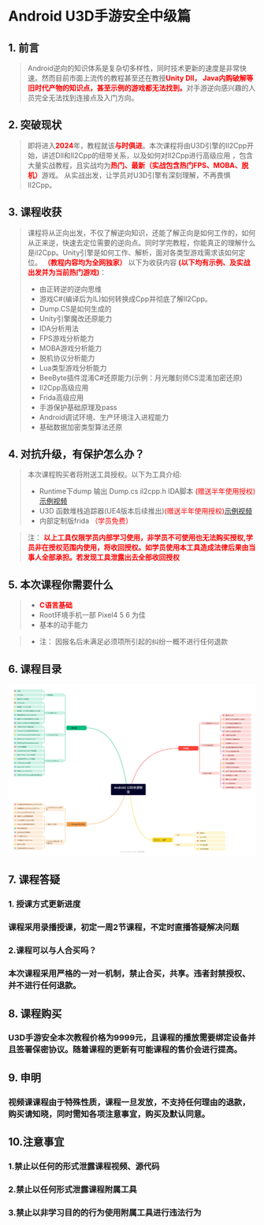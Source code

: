 # Android U3D手游安全中级篇



## 1. 前言
> Android逆向的知识体系是复杂切多样性，同时技术更新的速度是非常快速。然而目前市面上流传的教程甚至还在教授<font color ="#ff0000">**Unity Dll，
> Java内购破解等旧时代产物的知识点，甚至示例的游戏都无法找到。**</font>对手游逆向感兴趣的人员完全无法找到连接点及入门方向。

## 2. 突破现状
> 即将进入<font color ="#ff0000">**2024**</font>年，教程就该<font color ="#ff0000">**与时俱进**</font>。本次课程将由U3D引擎的Il2Cpp开始，讲述Dll和Il2Cpp的纽带关系，以及如何对Il2Cpp进行高级应用
> ，包含大量实战教程，且实战均为<font color ="#ff0000">**热门、最新（实战包含热门FPS、MOBA、脱机）**</font>游戏。
> 从实战出发，让学员对U3D引擎有深刻理解，不再畏惧Il2Cpp。


## 3. 课程收获
> 课程将从正向出发，不仅了解逆向知识，还能了解正向是如何工作的，如何从正来逆，快速去定位需要的逆向点。同时学完教程，你能真正的理解什么是il2Cpp。Unity引擎是如何工作、解析，面对各类型游戏需求该如何定位。 <font color ="#ff0000">**（教程内容均为全网独家）**</font> 以下为收获内容 <font color ="#ff0000">**(以下均有示例、及实战出发并为当前热门游戏)**</font>：
> * 由正转逆的逆向思维
> * 游戏C#(编译后为IL)如何转换成Cpp并彻底了解Il2Cpp。
> * Dump.CS是如何生成的
> * Unity引擎魔改还原能力
> * IDA分析用法
> * FPS游戏分析能力
> * MOBA游戏分析能力
> * 脱机协议分析能力
> * Lua类型游戏分析能力
> * BeeByte插件混淆C#还原能力(示例：月光雕刻师CS混淆加密还原)
> * Il2Cpp高级应用
> * Frida高级应用
> * 手游保护基础原理及pass
> * Android调试环境、生产环境注入进程能力
> * 基础数据加密类型算法还原



    
## 4. 对抗升级，有保护怎么办？
> 本次课程购买者将附送工具授权。以下为工具介绍:
> * Runtime下dump 输出 Dump.cs il2cpp.h  IDA脚本 <font color ="#ff0000">(赠送半年使用授权)</font> [示例视频](https://www.bilibili.com/video/BV15z4y1G7Gv/)
> * U3D 函数堆栈追踪器(UE4版本后续推出)<font color ="#ff0000">(赠送半年使用授权)</font>[示例视频](https://www.bilibili.com/video/BV1P94y1Y7pX/)
> * 内部定制版frida <font color ="#ff0000">（学员免费）</font>

> 注：  <font color ="#ff0000">**以上工具仅限学员内部学习使用，非学员不可使用也无法购买授权,学员非在授权范围内使用，将收回授权。如学员使用本工具造成法律后果由当事人全部承担。若发现工具泄露出去全部收回授权**</font>



## 5. 本次课程你需要什么
> * <font color ="#ff0000">**C语言基础**</font>
> * Root环境手机一部 Pixel4 5 6 为佳
> * 基本的动手能力

> * 注： 因报名后未满足必须项所引起的纠纷一概不进行任何退款
## 6. 课程目录
<img alt ="u3d.ong" src="https://raw.githubusercontent.com/IIIImmmyyy/U3DGameCourse/main/source/u3d.png" >

## 7. 课程答疑
### 1. 授课方式更新进度
### 课程采用录播授课，初定一周2节课程，不定时直播答疑解决问题

### 2.课程可以与人合买吗？
### 本次课程采用严格的一对一机制，禁止合买，共享。违者封禁授权、并不进行任何退款。

## 8. 课程购买
### U3D手游安全本次教程价格为9999元，且课程的播放需要绑定设备并且签署保密协议。随着课程的更新有可能课程的售价会进行提高。

## 9. 申明
### 视频课课程由于特殊性质，课程一旦发放，不支持任何理由的退款，购买请知晓，同时需知各项注意事宜，购买及默认同意。

## 10.注意事宜
### 1.禁止以任何的形式泄露课程视频、源代码
### 2.禁止以任何形式泄露课程附属工具
### 3.禁止以非学习目的的行为使用附属工具进行违法行为




